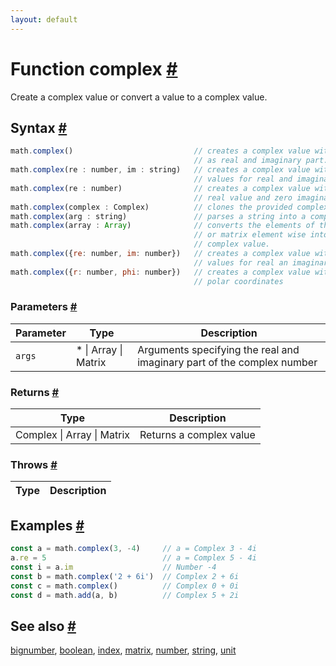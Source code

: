 ```yaml
---
layout: default
---
```


<!-- Note: This file is automatically generated from source code comments. Changes made in this file will be overridden. -->

<h1 id="function-complex">Function complex <a href="#function-complex" title="Permalink">#</a></h1>

Create a complex value or convert a value to a complex value.


<h2 id="syntax">Syntax <a href="#syntax" title="Permalink">#</a></h2>

```js
math.complex()                           // creates a complex value with zero
                                         // as real and imaginary part.
math.complex(re : number, im : string)   // creates a complex value with provided
                                         // values for real and imaginary part.
math.complex(re : number)                // creates a complex value with provided
                                         // real value and zero imaginary part.
math.complex(complex : Complex)          // clones the provided complex value.
math.complex(arg : string)               // parses a string into a complex value.
math.complex(array : Array)              // converts the elements of the array
                                         // or matrix element wise into a
                                         // complex value.
math.complex({re: number, im: number})   // creates a complex value with provided
                                         // values for real an imaginary part.
math.complex({r: number, phi: number})   // creates a complex value with provided
                                         // polar coordinates
```

<h3 id="parameters">Parameters <a href="#parameters" title="Permalink">#</a></h3>

Parameter | Type | Description
--------- | ---- | -----------
`args` | * &#124; Array &#124; Matrix |  Arguments specifying the real and imaginary part of the complex number

<h3 id="returns">Returns <a href="#returns" title="Permalink">#</a></h3>

Type | Description
---- | -----------
Complex &#124; Array &#124; Matrix | Returns a complex value


<h3 id="throws">Throws <a href="#throws" title="Permalink">#</a></h3>

Type | Description
---- | -----------


<h2 id="examples">Examples <a href="#examples" title="Permalink">#</a></h2>

```js
const a = math.complex(3, -4)     // a = Complex 3 - 4i
a.re = 5                          // a = Complex 5 - 4i
const i = a.im                    // Number -4
const b = math.complex('2 + 6i')  // Complex 2 + 6i
const c = math.complex()          // Complex 0 + 0i
const d = math.add(a, b)          // Complex 5 + 2i
```


<h2 id="see-also">See also <a href="#see-also" title="Permalink">#</a></h2>

[bignumber](bignumber.html),
[boolean](boolean.html),
[index](index.html),
[matrix](matrix.html),
[number](number.html),
[string](string.html),
[unit](unit.html)
